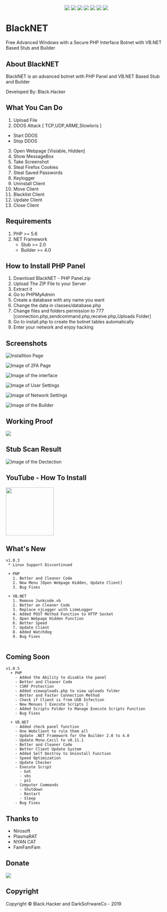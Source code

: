 <p align="center">
 <img src="https://a.top4top.net/p_1104t3ole1.png" alt="" />
</p>

<p align="center">
 <a href="#"><img align="center" src="https://img.shields.io/github/repo-size/BlackHacker511/BlackNET" /></a>
 <a href="#"><img align="center" src="https://img.shields.io/github/issues-closed/BlackHacker511/BlackNET" /></a>
 <a href="#"><img align="center" src="https://img.shields.io/github/languages/top/BlackHacker511/BlackNET" /></a>
 <a href="#"><img align="center" src="https://img.shields.io/github/license/BlackHacker511/BlackNET" /></a>
 <a href="#"><img align="center" src="https://img.shields.io/github/v/release/BlackHacker511/BlackNET" /></a>
 <a href="#"><img align="center" src="https://img.shields.io/github/commits-since/BlackHacker511/BlackNET/v1.0.3.1" /></a>
 <a href="#"><img align="center" src="https://img.shields.io/github/stars/BlackHacker511/BlackNET?style=social" /></a>
</p>

# BlackNET
Free Advanced Windows with a Secure PHP Interface Botnet with VB.NET Based Stub and Builder

## About BlackNET
BlackNET is an advanced botnet with PHP Panel and VB.NET Based Stub and Builder

Developed By: Black.Hacker

## What You Can Do
 1. Upload File
 2. DDOS Attack [ TCP,UDP,ARME,Slowloris ]
   - Start DDOS
   - Stop DDOS
 3. Open Webpage [Visiable, Hidden]
 4. Show MessageBox
 5. Take Screenshot
 6. Steal Firefox Cookies
 7. Steal Saved Passwords
 8. Keylogger
 9. Uninstall Client
 10. Move Client
 11. Blacklist Client
 12. Update Client
 13. Close Client
 
## Requirements
1. PHP >=  5.6
2. NET Framework
    + Stub >= 2.0
    + Builder >= 4.0

## How to Install PHP Panel
1. Download BlackNET - PHP Panel.zip
2. Upload The ZIP File to your Server
3. Extract it
4. Go to PHPMyAdmin
5. Create a database with any name you want
6. Change the data in classes/database.php
7. Change files and folders permission to 777 [connection.php,sendcommand.php,receive.php,Uploads Folder]
8. Go to install.php to create the botnet tables automatically
9. Enter your network and enjoy hacking

## Screenshots
![Installtion Page](https://i.imgur.com/RwNTwgs.png)

![Image of 2FA Page](https://i.imgur.com/v1zCoiv.png)

![Image of the interface](https://3.top4top.net/p_1429o4b871.png)

![Image of User Settings](https://3.top4top.net/p_1415ttdvo2.png)

![Image of Network Settings](https://4.top4top.net/p_1415i872p1.png)

![Image of the Builder](https://i.gyazo.com/c49594c1a490253d6adabcd1fbf7227f.png)

## Working Proof
![](https://6.top4top.net/p_1327v2kiv1.gif)

## Stub Scan Result

![Image of the Dectection](https://antiscan.me/images/result/T4VSTbvyoCYJ.png)

## YouTube - How To Install
<a href="https://youtu.be/GyPdu20rC1A"><img src="https://1.top4top.net/p_1423q6dks1.png" alt="" width="150" hieght="150"></a>

## What's New

```
v1.0.3
 * Linux Support Discontinued

 + PHP
   1. Better and Cleaner Code
   2. New Menu [Open Webpage Hidden, Update Client]
   3. Bug Fixes
  
 + VB.NET
   1. Remove Junkcode.vb
   2. Better an Cleaner Code
   3. Replace njLogger with LimeLogger
   4. Added POST Method Function to HTTP Socket
   5. Open Webpage Hidden Function
   6. Better Speed
   7. Update Client
   8. Added Watchdog
   9. Bug Fixes
  
```

## Coming Soon
```
v1.0.5
  + PHP
    - Added the Ability to disable the panel
    - Better and Cleaner Code
    - CSRF Protection
    - Added viewuploads.php to view uploads folder
    - Better and Faster Connection Method
    - Check if Client is from USB Infection
    - New Menues [ Execute Scripts ]
    - Added Scripts Folder to Manage Execute Scripts Function
    - Bug Fixes
    
  + VB.NET
    - Added check panel function
    - One Webclient to rule them all
    - Update .NET Framework for the Builder 2.0 to 4.0
    - Update Mono.Cecil to v0.11.1
    - Better and Cleaner Code
    - Better Client Update System
    - Added Self Destroy to Uninstall Function
    - Speed Optimization
    - Update Checker
    - Execute Script
      - bat
      - vbs
      - ps1
    - Computer Commands
      - Shutdown
      - Restart
      - Sleep
    - Bug Fixes
```

## Thanks to
- Nirosoft
- PlasmaRAT
- NYAN CAT
- FamFamFam

## Donate
<a target="_blank" href="https://www.paypal.com/cgi-bin/webscr?cmd=_donations&business=farisksa79%40gmail.com&item_name=BlackNET+Development&currency_code=USD&source=url"><img src="https://www.paypalobjects.com/en_US/i/btn/btn_donateCC_LG.gif" /></a>

## Copyright
Copyright © Black.Hacker and DarkSofrwareCo - 2019
